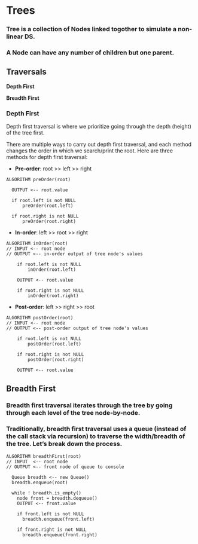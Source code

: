 # Trees

### Tree is a collection of Nodes linked togother to simulate a non-linear DS.
### A Node can have any number of children but one parent.

## Traversals
**Depth First**

**Breadth First**

### Depth First
Depth first traversal is where we prioritize going through the depth (height) of the tree first.

There are multiple ways to carry out depth first traversal, and each method changes the order in which we search/print the root. Here are three methods for depth first traversal:

- **Pre-order**: root >> left >> right

```
ALGORITHM preOrder(root)

  OUTPUT <-- root.value

  if root.left is not NULL
      preOrder(root.left)

  if root.right is not NULL
      preOrder(root.right)
```

- **In-order**: left >> root >> right

```
ALGORITHM inOrder(root)
// INPUT <-- root node
// OUTPUT <-- in-order output of tree node's values

    if root.left is not NULL
        inOrder(root.left)

    OUTPUT <-- root.value

    if root.right is not NULL
        inOrder(root.right)
```

- **Post-order**: left >> right >> root
```
ALGORITHM postOrder(root)
// INPUT <-- root node
// OUTPUT <-- post-order output of tree node's values

    if root.left is not NULL
        postOrder(root.left)

    if root.right is not NULL
        postOrder(root.right)

    OUTPUT <-- root.value
```

## Breadth First
### Breadth first traversal iterates through the tree by going through each level of the tree node-by-node.

### Traditionally, breadth first traversal uses a queue (instead of the call stack via recursion) to traverse the width/breadth of the tree. Let’s break down the process.

```
ALGORITHM breadthFirst(root)
// INPUT  <-- root node
// OUTPUT <-- front node of queue to console

  Queue breadth <-- new Queue()
  breadth.enqueue(root)

  while ! breadth.is_empty()
    node front = breadth.dequeue()
    OUTPUT <-- front.value

    if front.left is not NULL
      breadth.enqueue(front.left)

    if front.right is not NULL
      breadth.enqueue(front.right)
```
